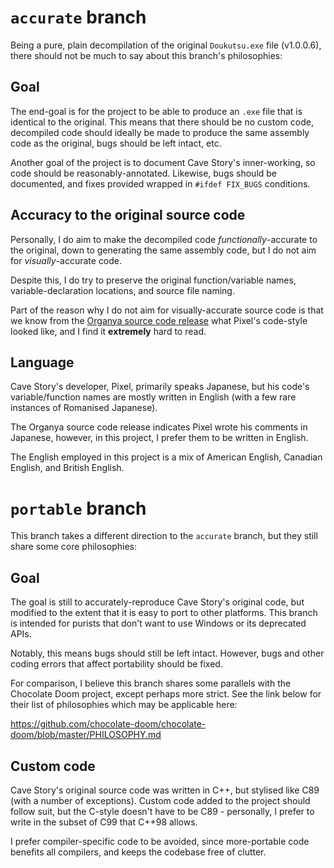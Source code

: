 # `accurate` branch
Being a pure, plain decompilation of the original `Doukutsu.exe` file (v1.0.0.6),
there should not be much to say about this branch's philosophies:

## Goal
The end-goal is for the project to be able to produce an `.exe` file that is
identical to the original. This means that there should be no custom code,
decompiled code should ideally be made to produce the same assembly code as the
original, bugs should be left intact, etc.

Another goal of the project is to document Cave Story's inner-working, so code
should be reasonably-annotated. Likewise, bugs should be documented, and fixes
provided wrapped in `#ifdef FIX_BUGS` conditions.

## Accuracy to the original source code
Personally, I do aim to make the decompiled code _functionally_-accurate to the
original, down to generating the same assembly code, but I do not aim for
_visually_-accurate code.

Despite this, I do try to preserve the original function/variable names,
variable-declaration locations, and source file naming.

Part of the reason why I do not aim for visually-accurate source code is that we
know from the [Organya source code release](https://github.com/shbow/organya/)
what Pixel's code-style looked like, and I find it **extremely** hard to read.

## Language
Cave Story's developer, Pixel, primarily speaks Japanese, but his code's
variable/function names are mostly written in English (with a few rare instances
of Romanised Japanese).

The Organya source code release indicates Pixel wrote his comments in Japanese,
however, in this project, I prefer them to be written in English.

The English employed in this project is a mix of American English, Canadian
English, and British English.

# `portable` branch
This branch takes a different direction to the `accurate` branch, but they still
share some core philosophies:

## Goal
The goal is still to accurately-reproduce Cave Story's original code, but
modified to the extent that it is easy to port to other platforms. This branch
is intended for purists that don't want to use Windows or its deprecated APIs.

Notably, this means bugs should still be left intact. However, bugs and other
coding errors that affect portability should be fixed.

For comparison, I believe this branch shares some parallels with the
Chocolate Doom project, except perhaps more strict. See the link below for their
list of philosophies which may be applicable here:

https://github.com/chocolate-doom/chocolate-doom/blob/master/PHILOSOPHY.md

## Custom code
Cave Story's original source code was written in C++, but stylised like C89
(with a number of exceptions). Custom code added to the project should follow
suit, but the C-style doesn't have to be C89 - personally, I prefer to write in
the subset of C99 that C++98 allows.

I prefer compiler-specific code to be avoided, since more-portable code benefits
all compilers, and keeps the codebase free of clutter.
